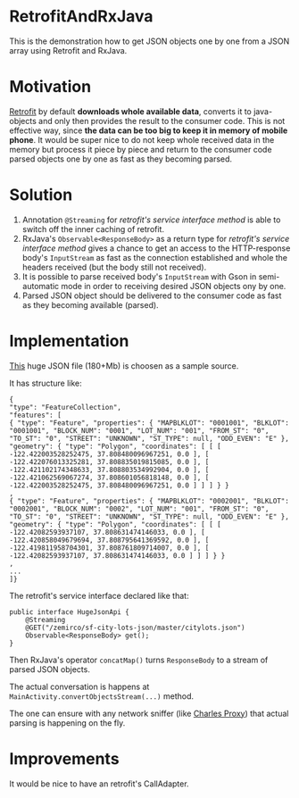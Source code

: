 # RetrofitAndRxJava

This is the demonstration how to get JSON objects one by one from a JSON array using Retrofit and RxJava.

# Motivation

[Retrofit](https://github.com/square/retrofit) by default **downloads whole available data**,
converts it to java-objects and only then provides the result to the consumer code.
This is not effective way, since **the data can be too big to keep it in memory of mobile phone**. 
It would be super nice to do not keep whole received data in the memory but process it piece by piece 
and return to the consumer code parsed objects one by one as fast as they becoming parsed.

# Solution

1. Annotation `@Streaming` for *retrofit's service interface method* is able to switch off the inner caching of retrofit.
2. RxJava's `Observable<ResponseBody>` as a return type for *retrofit's service interface method* gives a chance 
to get an access to the HTTP-response body's `InputStream` as fast as the connection established 
and whole the headers received (but the body still not received).
3. It is possible to parse received body's `InputStream` with Gson in semi-automatic mode in order to receiving desired JSON objects ony by one.
4. Parsed JSON object should be delivered to the consumer code as fast as they becoming available (parsed). 

# Implementation

[This](https://github.com/zemirco/sf-city-lots-json/blob/master/citylots.json) huge JSON file (180+Mb) is choosen as a sample source. 

It has structure like:
```
{
"type": "FeatureCollection",
"features": [
{ "type": "Feature", "properties": { "MAPBLKLOT": "0001001", "BLKLOT": "0001001", "BLOCK_NUM": "0001", "LOT_NUM": "001", "FROM_ST": "0", "TO_ST": "0", "STREET": "UNKNOWN", "ST_TYPE": null, "ODD_EVEN": "E" }, "geometry": { "type": "Polygon", "coordinates": [ [ [ -122.422003528252475, 37.808480096967251, 0.0 ], [ -122.422076013325281, 37.808835019815085, 0.0 ], [ -122.421102174348633, 37.808803534992904, 0.0 ], [ -122.421062569067274, 37.808601056818148, 0.0 ], [ -122.422003528252475, 37.808480096967251, 0.0 ] ] ] } }
,
{ "type": "Feature", "properties": { "MAPBLKLOT": "0002001", "BLKLOT": "0002001", "BLOCK_NUM": "0002", "LOT_NUM": "001", "FROM_ST": "0", "TO_ST": "0", "STREET": "UNKNOWN", "ST_TYPE": null, "ODD_EVEN": "E" }, "geometry": { "type": "Polygon", "coordinates": [ [ [ -122.42082593937107, 37.808631474146033, 0.0 ], [ -122.420858049679694, 37.808795641369592, 0.0 ], [ -122.419811958704301, 37.808761809714007, 0.0 ], [ -122.42082593937107, 37.808631474146033, 0.0 ] ] ] } }
,
...
]}
```

The retrofit's service interface declared like that:
```
public interface HugeJsonApi {
    @Streaming
    @GET("/zemirco/sf-city-lots-json/master/citylots.json")
    Observable<ResponseBody> get();
}
```

Then RxJava's operator `concatMap()` turns `ResponseBody` to a stream of parsed JSON objects.

The actual conversation is happens at `MainActivity.convertObjectsStream(...)` method.

The one can ensure with any network sniffer (like [Charles Proxy](https://www.charlesproxy.com/)) that actual parsing is happening on the fly.

# Improvements
It would be nice to have an retrofit's CallAdapter.
